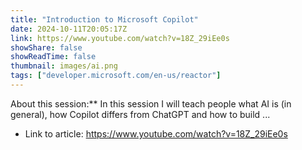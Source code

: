 ```yaml
---
title: "Introduction to Microsoft Copilot"
date: 2024-10-11T20:05:17Z
link: https://www.youtube.com/watch?v=18Z_29iEe0s
showShare: false
showReadTime: false
thumbnail: images/ai.png
tags: ["developer.microsoft.com/en-us/reactor"]
---
```

About this session:** In this session I will teach people what AI is (in general), how Copilot differs from ChatGPT and how to build ...

- Link to article: https://www.youtube.com/watch?v=18Z_29iEe0s